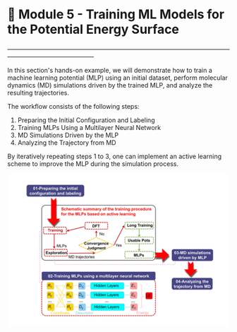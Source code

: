 # 📘 Module 5 - Training ML Models for the Potential Energy Surface

——————————————————————————————————————————————————

In this section's hands-on example, we will demonstrate how to train a machine learning potential (MLP) using an initial dataset, perform molecular dynamics (MD) simulations driven by the trained MLP, and analyze the resulting trajectories.

The workflow consists of the following steps:

1. Preparing the Initial Configuration and Labeling
2. Training MLPs Using a Multilayer Neural Network
3. MD Simulations Driven by the MLP
4. Analyzing the Trajectory from MD

By iteratively repeating steps 1 to 3, one can implement an active learning scheme to improve the MLP during the simulation process.

<p float="left">
  <img src="https://raw.githubusercontent.com/AMLS-PRG/AtomML-Course/main/module-5/Figure5-1.jpg" width="1000">
</p>

